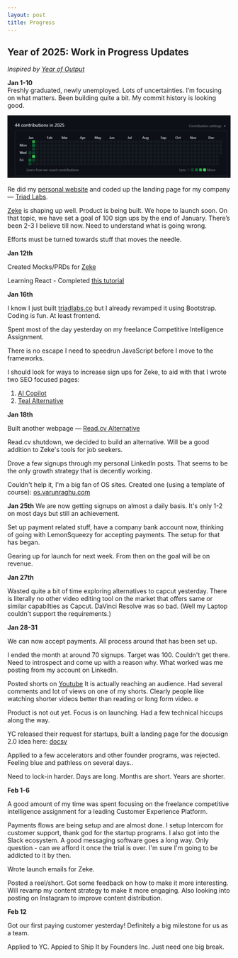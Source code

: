 ```yaml
---
layout: post
title: Progress
---
```


<h2> Year of 2025: Work in Progress Updates </h2>

_Inspired by <a href="https://andykong.org/projects/yearofoutput" target="_blank">Year of Output</a>_

**Jan 1-10**  
Freshly graduated, newly unemployed. Lots of uncertainties. I’m focusing on what matters. Been building quite a bit. My commit history is looking good.

![Github Contributions](/assets/images/github.png)

Re did my <a href="https://www.varunraghu.com/" target="_blank">personal website</a> and coded up the landing page for my company — <a href="https://triadlabs.co/" target="_blank">Triad Labs</a>.

<a href="https://zeke.so/" target="_blank">Zeke</a> is shaping up well. Product is being built. We hope to launch soon. On that topic, we have set a goal of 100 sign ups by the end of January. There’s been 2-3 I believe till now. Need to understand what is going wrong.

Efforts must be turned towards stuff that moves the needle.

**Jan 12th**

Created Mocks/PRDs for [Zeke](https://zeke.so)

Learning React - Completed [this tutorial](https://youtu.be/SqcY0GlETPk?si=rO1xglnK3gK6bPjz)

**Jan 16th**

I know I just built [triadlabs.co](https://triadlabs.co) but I already revamped it using Bootstrap. Coding is fun. At least frontend.

Spent most of the day yesterday on my freelance Competitive Intelligence Assignment.

There is no escape I need to speedrun JavaScript before I move to the frameworks.

I should look for ways to increase sign ups for Zeke, to aid with that I wrote two SEO focused pages:

1. [AI Copilot](https://zeke.so/ai-copilot)
2. [Teal Alternative](https://zeke.so/teal-alternative)

**Jan 18th**

Built another webpage — [Read.cv Alternative](https://zeke.so/portfolio-builder)

Read.cv shutdown, we decided to build an alternative. Will be a good addition to Zeke's tools for job seekers.

Drove a few signups through my personal LinkedIn posts. That seems to be the only growth strategy that is decently working.

Couldn't help it, I'm a big fan of OS sites. Created one (using a template of course): [os.varunraghu.com](https://os.varunraghu.com/)

**Jan 25th**
We are now getting signups on almost a daily basis. It's only 1-2 on most days but still an achievement.

Set up payment related stuff, have a company bank account now, thinking of going with LemonSqueezy for accepting payments. The setup for that has began.

Gearing up for launch for next week. From then on the goal will be on revenue.

**Jan 27th**

Wasted quite a bit of time exploring alternatives to capcut yesterday. There is literally no other video editing tool on the market that offers same or similar capabilties as Capcut. DaVinci Resolve was so bad. (Well my Laptop couldn't support the requirements.)

**Jan 28-31**

We can now accept payments. All process around that has been set up.

I ended the month at around 70 signups. Target was 100. Couldn't get there. Need to introspect and come up with a reason why. What worked was me posting from my account on LinkedIn.

Posted shorts on [Youtube](https://www.youtube.com/@BigTechPhilosopher) It is actually reaching an audience. Had several comments and lot of views on one of my shorts. Clearly people like watching shorter videos better than reading or long form video. e

Product is not out yet. Focus is on launching. Had a few technical hiccups along the way.

YC released their request for startups, built a landing page for the docusign 2.0 idea here: [docsy](https://docsylp.vercel.app/)

Applied to a few accelerators and other founder programs, was rejected. Feeling blue and pathless on several days..

Need to lock-in harder. Days are long. Months are short. Years are shorter.

**Feb 1-6**

A good amount of my time was spent focusing on the freelance competitive intelligence assignment for a leading Customer Experience Platform.

Payments flows are being setup and are almost done. I setup Intercom for customer support, thank god for the startup programs. I also got into the Slack ecosystem. A good messaging software goes a long way. Only question - can we afford it once the trial is over. I'm sure I'm going to be addicted to it by then.

Wrote launch emails for Zeke.

Posted a reel/short. Got some feedback on how to make it more interesting. Will revamp my content strategy to make it more engaging. Also looking into posting on Instagram to improve content distribution.

**Feb 12**

Got our first paying customer yesterday! Definitely a big milestone for us as a team. 

Applied to YC. Appied to Ship It by Founders Inc. Just need one big break. 



